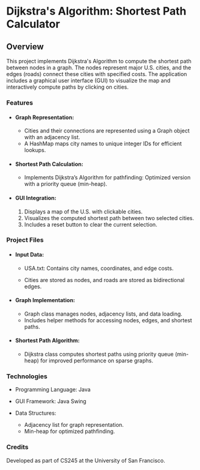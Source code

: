 # Dijkstra's Algorithm: Shortest Path Calculator

## Overview

This project implements Dijkstra's Algorithm to compute the shortest path between nodes in a graph. The nodes represent major U.S. cities, and the edges (roads) connect these cities with specified costs. The application includes a graphical user interface (GUI) to visualize the map and interactively compute paths by clicking on cities.

### Features

* #### Graph Representation:

  * Cities and their connections are represented using a Graph object with an adjacency list.
  * A HashMap maps city names to unique integer IDs for efficient lookups.

* #### Shortest Path Calculation:

  * Implements Dijkstra’s Algorithm for pathfinding: Optimized version with a priority queue (min-heap).

* ####   GUI Integration:

  1. Displays a map of the U.S. with clickable cities.
  2. Visualizes the computed shortest path between two selected cities.
  3. Includes a reset button to clear the current selection.

### Project Files

* #### Input Data:

    * USA.txt: Contains city names, coordinates, and edge costs.
 
    * Cities are stored as nodes, and roads are stored as bidirectional edges.
* #### Graph Implementation:

    * Graph class manages nodes, adjacency lists, and data loading.
    * Includes helper methods for accessing nodes, edges, and shortest paths.

* #### Shortest Path Algorithm:

  * Dijkstra class computes shortest paths using priority queue (min-heap) for improved performance on sparse graphs.

###   Technologies

*   Programming Language: Java
*   GUI Framework: Java Swing 
* Data Structures:

    * Adjacency list for graph representation.
    * Min-heap for optimized pathfinding.

###   Credits

  Developed as part of CS245 at the University of San Francisco.